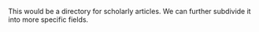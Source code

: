 This would be a directory for scholarly articles.  We can further subdivide it into more specific fields.
